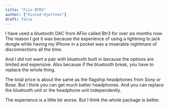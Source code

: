 ```yaml
---
title: "Fiio BTR3"
author: ["Eivind Hjertnes"]
draft: false
---
```


I have used a bluetooth DAC from AFiio called Btr3 for over six months now. The reason I got it was because the experience of using a lightning to jack dongle while having my iPhone in a pocket was a miserable nightmare of disconnections all the time.

And I did not want a pair with bluetooth built in because the options are limited and expensive. Also because if the bluetooth break, you have to replace the whole thing.

The total price is about the same as the flagship headphones from Sony or Bose. But I think you can get much better headphones. And you can replace the bluetooth unit or the headphone unit independently.

The experience is a little bit worse. But I think the whole package is better.
